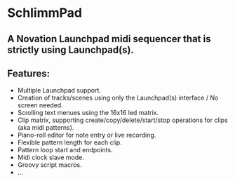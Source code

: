 # SchlimmPad
## A Novation Launchpad midi sequencer that is strictly using Launchpad(s).

## Features:

* Multiple Launchpad support.
* Creation of tracks/scenes using only the Launchpad(s) interface / No screen needed.
* Scrolling text menues using the 16x16 led matrix.
* Clip matrix, supporting create/copy/delete/start/stop operations for clips (aka midi patterns).
* Piano-roll editor for note entry or live recording.
* Flexible pattern length for each clip.
* Pattern loop start and endpoints.
* Midi clock slave mode.
* Groovy script macros.
* ...

